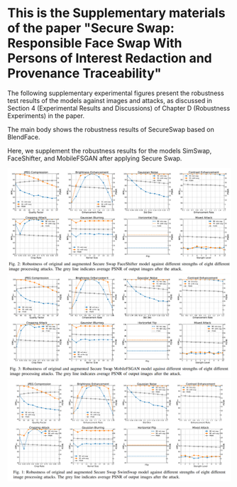 # This is the Supplementary materials of the paper "Secure Swap: Responsible Face Swap With Persons of Interest Redaction and Provenance Traceability"

The following supplementary experimental figures present the robustness test results of the models against images and attacks, as discussed in Section 4 (Experimental Results and Discussions) of Chapter D (Robustness Experiments) in the paper. 

The main body shows the robustness results of SecureSwap based on BlendFace. 

Here, we supplement the robustness results for the models SimSwap, FaceShifter, and MobileFSGAN after applying Secure Swap.

![FaceShifter Model Results](./aug_FaceShifter.png)
![MobileFSGAN Model Results](./aug_MobileFSGAN.png)
![SwinSwap Model Results](./aug_simswap.png)
